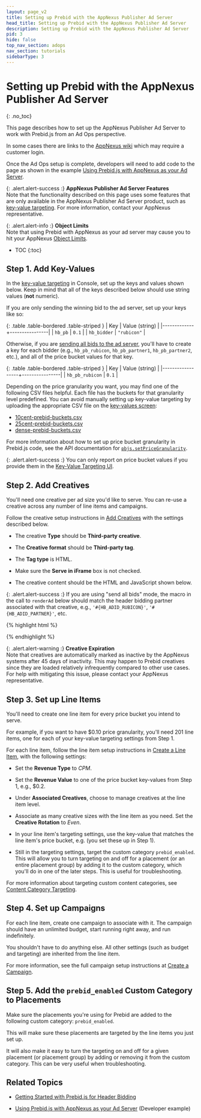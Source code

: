 ```yaml
---
layout: page_v2
title: Setting up Prebid with the AppNexus Publisher Ad Server
head_title: Setting up Prebid with the AppNexus Publisher Ad Server
description: Setting up Prebid with the AppNexus Publisher Ad Server
pid: 3
hide: false
top_nav_section: adops
nav_section: tutorials
sidebarType: 3
---
```



    
# Setting up Prebid with the AppNexus Publisher Ad Server
{: .no_toc}

This page describes how to set up the AppNexus Publisher Ad Server to work with Prebid.js from an Ad Ops perspective.

In some cases there are links to the [AppNexus wiki](https://wiki.appnexus.com) which may require a customer login.

Once the Ad Ops setup is complete, developers will need to add code to the page as shown in the example [Using Prebid.js with AppNexus as your Ad Server]({{site.github.url}}/dev-docs/examples/use-prebid-with-appnexus-ad-server.html).

{: .alert.alert-success :}
**AppNexus Publisher Ad Server Features**  
Note that the functionality described on this page uses some features that are only available in the AppNexus Publisher Ad Server product, such as [key-value targeting](https://wiki.appnexus.com/x/-PQdBQ).  For more information, contact your AppNexus representative.

{: .alert.alert-info :}
**Object Limits**  
Note that using Prebid with AppNexus as your ad server may cause you to
hit your AppNexus [Object Limits](https://wiki.appnexus.com/x/CwIWAg).

* TOC
{:toc}

## Step 1. Add Key-Values

In the [key-value targeting](https://wiki.appnexus.com/x/-PQdBQ) in Console, set up the keys and values shown below.  Keep in mind that all of the keys described below should use string values (**not** numeric).

If you are only sending the winning bid to the ad server, set up your keys like so:

{: .table .table-bordered .table-striped }
| Key         | Value (string) |
|-------------+----------------|
| `hb_pb`     | `0.1`          |
| `hb_bidder` | `"rubicon"`   |

Otherwise, if you are [sending all bids to the ad server]({{site.github.url}}/dev-docs/publisher-api-reference.html#module_pbjs.enableSendAllBids), you'll have to create a key for each bidder (e.g., `hb_pb_rubicon`, `hb_pb_partner1`, `hb_pb_partner2`, etc.), and all of the price bucket values for that key.

{: .table .table-bordered .table-striped }
| Key              | Value (string) |
|------------------+----------------|
| `hb_pb_rubicon` | `0.1`          |

Depending on the price granularity you want, you may find one of the following CSV files helpful.  Each file has the buckets for that granularity level predefined.  You can avoid manually setting up key-value targeting by uploading the appropriate CSV file on the [key-values screen](https://wiki.appnexus.com/x/-PQdBQ):

+ [10cent-prebid-buckets.csv]({{site.github.url}}/assets/csv/10cent-prebid-buckets.csv)
+ [25cent-prebid-buckets.csv]({{site.github.url}}/assets/csv/25cent-prebid-buckets.csv)
+ [dense-prebid-buckets.csv]({{site.github.url}}/assets/csv/dense-prebid-buckets.csv)

For more information about how to set up price bucket granularity in Prebid.js code, see the API documentation for [`pbjs.setPriceGranularity`]({{site.github.url}}/dev-docs/publisher-api-reference.html#module_pbjs.setPriceGranularity).

{: .alert.alert-success :}
You can only report on price bucket values if you provide them in the <a href="https://wiki.appnexus.com/x/-PQdBQ">Key-Value Targeting UI</a>.

## Step 2. Add Creatives

You'll need one creative per ad size you'd like to serve.  You can re-use a creative across any number of line items and campaigns.

Follow the creative setup instructions in [Add Creatives](https://wiki.appnexus.com/x/GoGzAQ) with the settings described below.  

- The creative **Type** should be **Third-party creative**.

- The **Creative format** should be **Third-party tag**.

- The **Tag type** is HTML.

- Make sure the **Serve in iFrame** box is not checked.

- The creative content should be the HTML and JavaScript shown below.

{: .alert.alert-success :}
If you are using "send all bids" mode, the macro in the call to `renderAd` below should match the header bidding partner associated with that creative, e.g., `'#{HB_ADID_RUBICON}'`, `'#{HB_ADID_PARTNER}'`, etc.

{% highlight html %}
<script>
 var w = window;
 for (i = 0; i < 10; i++) {
     w = w.parent;
     if (w.pbjs) {
         try {
             w.pbjs.renderAd(document, '#{HB_ADID}');
             break;
         } catch (e) {
             continue;
         }
     }
 }
</script>
{% endhighlight %}

{: .alert.alert-warning :}
**Creative Expiration**  
Note that creatives are automatically marked as inactive by the AppNexus systems after 45 days of inactivity.  This may happen to Prebid creatives since they are loaded relatively infrequently compared to other use cases.  For help with mitigating this issue, please contact your AppNexus representative.

## Step 3. Set up Line Items

You'll need to create one line item for every price bucket you intend to serve.

For example, if you want to have $0.10 price granularity, you'll need 201 line items, one for each of your key-value targeting settings from Step 1.

For each line item, follow the line item setup instructions in [Create a Line Item](https://wiki.appnexus.com/x/MYCzAQ), with the following settings:

- Set the **Revenue Type** to *CPM*.

- Set the **Revenue Value** to one of the price bucket key-values from Step 1, e.g., \$0.2.

- Under **Associated Creatives**, choose to manage creatives at the line item level.

- Associate as many creative sizes with the line item as you need.  Set the **Creative Rotation** to *Even*.

- In your line item's targeting settings, use the key-value that matches the line item's price bucket, e.g. (you set these up in Step 1).

- Still in the targeting settings, target the custom category `prebid_enabled`. This will allow you to turn targeting on and off for a placement (or an entire placement group) by adding it to the custom category, which you'll do in one of the later steps.  This is useful for troubleshooting.

For more information about targeting custom content categories, see [Content Category Targeting](https://wiki.appnexus.com/x/XAEcB).

## Step 4. Set up Campaigns

For each line item, create one campaign to associate with it.  The campaign should have an unlimited budget, start running right away, and run indefinitely.

You shouldn't have to do anything else. All other settings (such as budget and targeting) are inherited from the line item.

For more information, see the full campaign setup instructions at [Create a Campaign](https://wiki.appnexus.com/x/04KUAg).

## Step 5. Add the `prebid_enabled` Custom Category to Placements

Make sure the placements you're using for Prebid are added to the following custom category: `prebid_enabled`.

This will make sure these placements are targeted by the line items you just set up.

It will also make it easy to turn the targeting on and off for a given placement (or placement group) by adding or removing it from the custom category.  This can be very useful when troubleshooting.

## Related Topics

+ [Getting Started with Prebid.js for Header Bidding]({{site.github.url}}/adops.html)

+ [Using Prebid.js with AppNexus as your Ad Server]({{site.github.url}}/dev-docs/examples/use-prebid-with-appnexus-ad-server.html) (Developer example)


